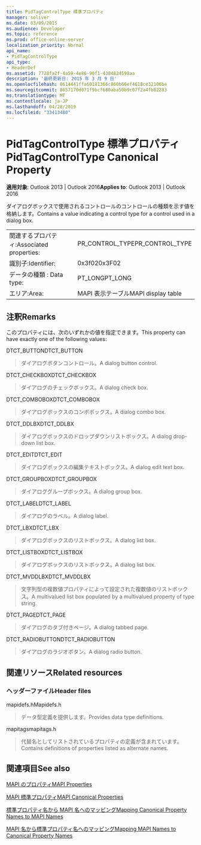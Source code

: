 ```yaml
---
title: PidTagControlType 標準プロパティ
manager: soliver
ms.date: 03/09/2015
ms.audience: Developer
ms.topic: reference
ms.prod: office-online-server
localization_priority: Normal
api_name:
- PidTagControlType
api_type:
- HeaderDef
ms.assetid: 7728fa2f-4a59-4e86-90f1-4384824598aa
description: '最終更新日: 2015 年 3 月 9 日'
ms.openlocfilehash: 8614441ffa60181366c860b66ef4618ce32106be
ms.sourcegitcommit: 8657170d071f9bcf680aba50b9c07f2a4fb82283
ms.translationtype: MT
ms.contentlocale: ja-JP
ms.lasthandoff: 04/28/2019
ms.locfileid: "33413480"
---
```

# <a name="pidtagcontroltype-canonical-property"></a><span data-ttu-id="c8048-103">PidTagControlType 標準プロパティ</span><span class="sxs-lookup"><span data-stu-id="c8048-103">PidTagControlType Canonical Property</span></span>

  
  
<span data-ttu-id="c8048-104">**適用対象**: Outlook 2013 | Outlook 2016</span><span class="sxs-lookup"><span data-stu-id="c8048-104">**Applies to**: Outlook 2013 | Outlook 2016</span></span> 
  
<span data-ttu-id="c8048-105">ダイアログボックスで使用されるコントロールのコントロールの種類を示す値を格納します。</span><span class="sxs-lookup"><span data-stu-id="c8048-105">Contains a value indicating a control type for a control used in a dialog box.</span></span> 
  
|||
|:-----|:-----|
|<span data-ttu-id="c8048-106">関連するプロパティ:</span><span class="sxs-lookup"><span data-stu-id="c8048-106">Associated properties:</span></span>  <br/> |<span data-ttu-id="c8048-107">PR_CONTROL_TYPE</span><span class="sxs-lookup"><span data-stu-id="c8048-107">PR_CONTROL_TYPE</span></span>  <br/> |
|<span data-ttu-id="c8048-108">識別子:</span><span class="sxs-lookup"><span data-stu-id="c8048-108">Identifier:</span></span>  <br/> |<span data-ttu-id="c8048-109">0x3f02</span><span class="sxs-lookup"><span data-stu-id="c8048-109">0x3F02</span></span>  <br/> |
|<span data-ttu-id="c8048-110">データの種類 : </span><span class="sxs-lookup"><span data-stu-id="c8048-110">Data type:</span></span>  <br/> |<span data-ttu-id="c8048-111">PT_LONG</span><span class="sxs-lookup"><span data-stu-id="c8048-111">PT_LONG</span></span>  <br/> |
|<span data-ttu-id="c8048-112">エリア:</span><span class="sxs-lookup"><span data-stu-id="c8048-112">Area:</span></span>  <br/> |<span data-ttu-id="c8048-113">MAPI 表示テーブル</span><span class="sxs-lookup"><span data-stu-id="c8048-113">MAPI display table</span></span>  <br/> |
   
## <a name="remarks"></a><span data-ttu-id="c8048-114">注釈</span><span class="sxs-lookup"><span data-stu-id="c8048-114">Remarks</span></span>

<span data-ttu-id="c8048-115">このプロパティには、次のいずれかの値を指定できます。</span><span class="sxs-lookup"><span data-stu-id="c8048-115">This property can have exactly one of the following values:</span></span>
  
<span data-ttu-id="c8048-116">DTCT_BUTTON</span><span class="sxs-lookup"><span data-stu-id="c8048-116">DTCT_BUTTON</span></span> 
  
> <span data-ttu-id="c8048-117">ダイアログボタンコントロール。</span><span class="sxs-lookup"><span data-stu-id="c8048-117">A dialog button control.</span></span>
    
<span data-ttu-id="c8048-118">DTCT_CHECKBOX</span><span class="sxs-lookup"><span data-stu-id="c8048-118">DTCT_CHECKBOX</span></span> 
  
> <span data-ttu-id="c8048-119">ダイアログのチェックボックス。</span><span class="sxs-lookup"><span data-stu-id="c8048-119">A dialog check box.</span></span>
    
<span data-ttu-id="c8048-120">DTCT_COMBOBOX</span><span class="sxs-lookup"><span data-stu-id="c8048-120">DTCT_COMBOBOX</span></span> 
  
> <span data-ttu-id="c8048-121">ダイアログボックスのコンボボックス。</span><span class="sxs-lookup"><span data-stu-id="c8048-121">A dialog combo box.</span></span>
    
<span data-ttu-id="c8048-122">DTCT_DDLBX</span><span class="sxs-lookup"><span data-stu-id="c8048-122">DTCT_DDLBX</span></span> 
  
> <span data-ttu-id="c8048-123">ダイアログボックスのドロップダウンリストボックス。</span><span class="sxs-lookup"><span data-stu-id="c8048-123">A dialog drop-down list box.</span></span>
    
<span data-ttu-id="c8048-124">DTCT_EDIT</span><span class="sxs-lookup"><span data-stu-id="c8048-124">DTCT_EDIT</span></span> 
  
> <span data-ttu-id="c8048-125">ダイアログボックスの編集テキストボックス。</span><span class="sxs-lookup"><span data-stu-id="c8048-125">A dialog edit text box.</span></span>
    
<span data-ttu-id="c8048-126">DTCT_GROUPBOX</span><span class="sxs-lookup"><span data-stu-id="c8048-126">DTCT_GROUPBOX</span></span> 
  
> <span data-ttu-id="c8048-127">ダイアロググループボックス。</span><span class="sxs-lookup"><span data-stu-id="c8048-127">A dialog group box.</span></span>
    
<span data-ttu-id="c8048-128">DTCT_LABEL</span><span class="sxs-lookup"><span data-stu-id="c8048-128">DTCT_LABEL</span></span> 
  
> <span data-ttu-id="c8048-129">ダイアログのラベル。</span><span class="sxs-lookup"><span data-stu-id="c8048-129">A dialog label.</span></span>
    
<span data-ttu-id="c8048-130">DTCT_LBX</span><span class="sxs-lookup"><span data-stu-id="c8048-130">DTCT_LBX</span></span> 
  
> <span data-ttu-id="c8048-131">ダイアログボックスのリストボックス。</span><span class="sxs-lookup"><span data-stu-id="c8048-131">A dialog list box.</span></span>
    
<span data-ttu-id="c8048-132">DTCT_LISTBOX</span><span class="sxs-lookup"><span data-stu-id="c8048-132">DTCT_LISTBOX</span></span> 
  
> <span data-ttu-id="c8048-133">ダイアログボックスのリストボックス。</span><span class="sxs-lookup"><span data-stu-id="c8048-133">A dialog list box.</span></span>
    
<span data-ttu-id="c8048-134">DTCT_MVDDLBX</span><span class="sxs-lookup"><span data-stu-id="c8048-134">DTCT_MVDDLBX</span></span> 
  
> <span data-ttu-id="c8048-135">文字列型の複数値プロパティによって設定された複数値のリストボックス。</span><span class="sxs-lookup"><span data-stu-id="c8048-135">A multivalued list box populated by a multivalued property of type string.</span></span>
    
<span data-ttu-id="c8048-136">DTCT_PAGE</span><span class="sxs-lookup"><span data-stu-id="c8048-136">DTCT_PAGE</span></span> 
  
> <span data-ttu-id="c8048-137">ダイアログのタブ付きページ。</span><span class="sxs-lookup"><span data-stu-id="c8048-137">A dialog tabbed page.</span></span>
    
<span data-ttu-id="c8048-138">DTCT_RADIOBUTTON</span><span class="sxs-lookup"><span data-stu-id="c8048-138">DTCT_RADIOBUTTON</span></span> 
  
> <span data-ttu-id="c8048-139">ダイアログのラジオボタン。</span><span class="sxs-lookup"><span data-stu-id="c8048-139">A dialog radio button.</span></span>
    
## <a name="related-resources"></a><span data-ttu-id="c8048-140">関連リソース</span><span class="sxs-lookup"><span data-stu-id="c8048-140">Related resources</span></span>

### <a name="header-files"></a><span data-ttu-id="c8048-141">ヘッダーファイル</span><span class="sxs-lookup"><span data-stu-id="c8048-141">Header files</span></span>

<span data-ttu-id="c8048-142">mapidefs.h</span><span class="sxs-lookup"><span data-stu-id="c8048-142">Mapidefs.h</span></span>
  
> <span data-ttu-id="c8048-143">データ型定義を提供します。</span><span class="sxs-lookup"><span data-stu-id="c8048-143">Provides data type definitions.</span></span>
    
<span data-ttu-id="c8048-144">mapitags</span><span class="sxs-lookup"><span data-stu-id="c8048-144">mapitags.h</span></span>
  
> <span data-ttu-id="c8048-145">代替名としてリストされているプロパティの定義が含まれています。</span><span class="sxs-lookup"><span data-stu-id="c8048-145">Contains definitions of properties listed as alternate names.</span></span>
    
## <a name="see-also"></a><span data-ttu-id="c8048-146">関連項目</span><span class="sxs-lookup"><span data-stu-id="c8048-146">See also</span></span>



[<span data-ttu-id="c8048-147">MAPI のプロパティ</span><span class="sxs-lookup"><span data-stu-id="c8048-147">MAPI Properties</span></span>](mapi-properties.md)
  
[<span data-ttu-id="c8048-148">MAPI 標準プロパティ</span><span class="sxs-lookup"><span data-stu-id="c8048-148">MAPI Canonical Properties</span></span>](mapi-canonical-properties.md)
  
[<span data-ttu-id="c8048-149">標準プロパティ名から MAPI 名へのマッピング</span><span class="sxs-lookup"><span data-stu-id="c8048-149">Mapping Canonical Property Names to MAPI Names</span></span>](mapping-canonical-property-names-to-mapi-names.md)
  
[<span data-ttu-id="c8048-150">MAPI 名から標準プロパティ名へのマッピング</span><span class="sxs-lookup"><span data-stu-id="c8048-150">Mapping MAPI Names to Canonical Property Names</span></span>](mapping-mapi-names-to-canonical-property-names.md)

